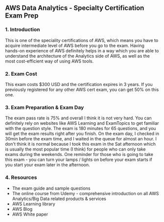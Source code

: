 ## AWS Data Analytics - Specialty Certification Exam Prep
### 1. Introduction 
This is one of the speciality certifications of AWS, which means you have to acquire intermediate level of AWS before you go to the exam. 
Having hands-on experience of AWS definitely helps in a way which you are able to understand the architecture of the Analytics side of AWS, as well as the most cost-efficient way of using AWS tools.

### 2. Exam Cost 
This exam costs $300 USD and the certification expires in 3 years. If you previously registered for any other AWS cert exam, you can get 50% on this one. 

### 3. Exam Preparation  & Exam Day
The exam pass rate is 75% and overall I think it is not very hard. You can definitely rely on websites like AWS Learning and ExamTopics to get familiar with the question style. The exam is 180 minutes for 65 questions, and you will get the exam results right after you finish. 
On the exam day, I checked in 30min before the exam time, and I waited in the queue for almost an hour. I don't think it is normal because I took this exam in the Sat afternoon which is usually the most popular time (I think) for people who can only take exams during the weekends.
One reminder for those who is going to take this exam - you can turn your lamps / lights on before your exam starts if you start your exam later in the afternoon. 
### 4. Resources 
* The exam guide and sample questions
* The online course from Udemy - comprehensive introduction on all AWS Analytics/Big Data related products & services
* AWS Learning library
* AWS Blog
* AWS White paper
